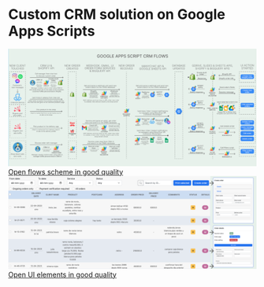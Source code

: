 # Custom CRM solution on Google Apps Scripts
<img src="./crm_flow.png"/>
<a href="https://raw.githubusercontent.com/steven-kollo/custom-crm-gs-js/main/crm_flow.png">Open flows scheme in good quality</a>

<img src="./crm_ui.png"/>
<a href="https://raw.githubusercontent.com/steven-kollo/custom-crm-gs-js/main/crm_ui.png">Open UI elements in good quality</a>
